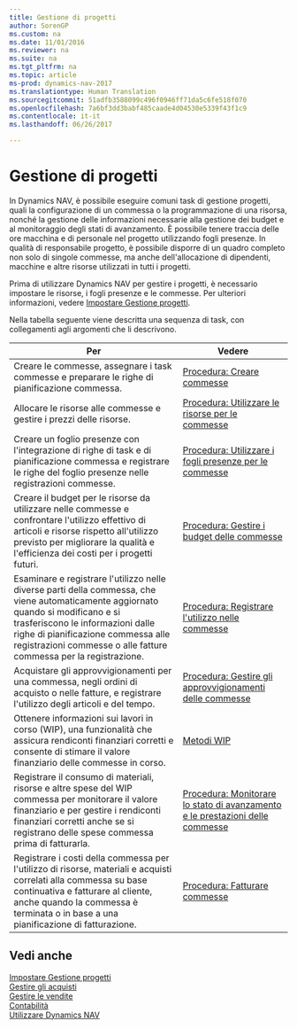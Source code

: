 ```yaml
---
title: Gestione di progetti
author: SorenGP
ms.custom: na
ms.date: 11/01/2016
ms.reviewer: na
ms.suite: na
ms.tgt_pltfrm: na
ms.topic: article
ms-prod: dynamics-nav-2017
ms.translationtype: Human Translation
ms.sourcegitcommit: 51adfb3588099c496f0946ff71da5c6fe518f070
ms.openlocfilehash: 7a6bf3dd3babf485caade4d04530e5339f43f1c9
ms.contentlocale: it-it
ms.lasthandoff: 06/26/2017

---
```


# <a name="manage-projects"></a>Gestione di progetti
In Dynamics NAV, è possibile eseguire comuni task di gestione progetti, quali la configurazione di un commessa o la programmazione di una risorsa, nonché la gestione delle informazioni necessarie alla gestione dei budget e al monitoraggio degli stati di avanzamento. È possibile tenere traccia delle ore macchina e di personale nel progetto utilizzando fogli presenze. In qualità di responsabile progetto, è possibile disporre di un quadro completo non solo di singole commesse, ma anche dell'allocazione di dipendenti, macchine e altre risorse utilizzati in tutti i progetti.

Prima di utilizzare Dynamics NAV per gestire i progetti, è necessario impostare le risorse, i fogli presenze e le commesse. Per ulteriori informazioni, vedere [Impostare Gestione progetti](projects-setup-projects.md).  

Nella tabella seguente viene descritta una sequenza di task, con collegamenti agli argomenti che li descrivono.

|Per |Vedere |
|---|----|
|Creare le commesse, assegnare i task commesse e preparare le righe di pianificazione commessa.|[Procedura: Creare commesse](projects-how-create-jobs.md)|
|Allocare le risorse alle commesse e gestire i prezzi delle risorse.|[Procedura: Utilizzare le risorse per le commesse](projects-how-use-resources.md)|
|Creare un foglio presenze con l'integrazione di righe di task e di pianificazione commessa e registrare le righe del foglio presenze nelle registrazioni commesse.|[Procedura: Utilizzare i fogli presenze per le commesse](projects-how-use-time-sheets.md)|
|Creare il budget per le risorse da utilizzare nelle commesse e confrontare l'utilizzo effettivo di articoli e risorse rispetto all'utilizzo previsto per migliorare la qualità e l'efficienza dei costi per i progetti futuri.|[Procedura: Gestire i budget delle commesse](projects-how-manage-budgets.md)|
|Esaminare e registrare l'utilizzo nelle diverse parti della commessa, che viene automaticamente aggiornato quando si modificano e si trasferiscono le informazioni dalle righe di pianificazione commessa alle registrazioni commesse o alle fatture commessa per la registrazione.|[Procedura: Registrare l'utilizzo nelle commesse](projects-how-record-job-usage.md)|
|Acquistare gli approvvigionamenti per una commessa, negli ordini di acquisto o nelle fatture, e registrare l'utilizzo degli articoli e del tempo.|[Procedura: Gestire gli approvvigionamenti delle commesse](projects-how-manage-project-supplies.md)|
|Ottenere informazioni sui lavori in corso (WIP), una funzionalità che assicura rendiconti finanziari corretti e consente di stimare il valore finanziario delle commesse in corso.|[Metodi WIP](projects-understanding-wip.md)|
|Registrare il consumo di materiali, risorse e altre spese del WIP commessa per monitorare il valore finanziario e per gestire i rendiconti finanziari corretti anche se si registrano delle spese commessa prima di fatturarla.|[Procedura: Monitorare lo stato di avanzamento e le prestazioni delle commesse](projects-how-monitor-progress-performance.md)|
|Registrare i costi della commessa per l'utilizzo di risorse, materiali e acquisti correlati alla commessa su base continuativa e fatturare al cliente, anche quando la commessa è terminata o in base a una pianificazione di fatturazione.|[Procedura: Fatturare commesse](projects-how-invoice-jobs.md)|

## <a name="see-also"></a>Vedi anche
[Impostare Gestione progetti](projects-setup-projects.md)    
[Gestire gli acquisti](purchasing-manage-purchasing.md)         
[Gestire le vendite](sales-manage-sales.md)    
[Contabilità](finance-setup.md)  
[Utilizzare Dynamics NAV](ui-work-product.md)  

